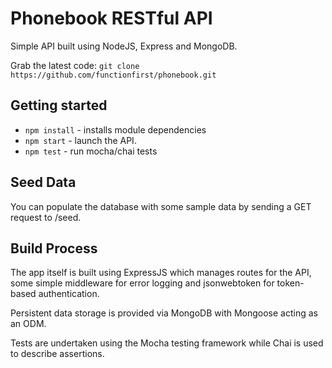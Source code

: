 # Phonebook RESTful API
Simple API built using NodeJS, Express and MongoDB.

Grab the latest code: `git clone https://github.com/functionfirst/phonebook.git`

## Getting started
* `npm install` - installs module dependencies
* `npm start` - launch the API.
* `npm test` - run mocha/chai tests

## Seed Data
You can populate the database with some sample data by sending a GET request to /seed.

## Build Process
The app itself is built using ExpressJS which manages routes for the API, some simple middleware for error logging and jsonwebtoken for token-based authentication.

Persistent data storage is provided via MongoDB with Mongoose acting as an ODM.

Tests are undertaken using the Mocha testing framework while Chai is used to describe assertions.